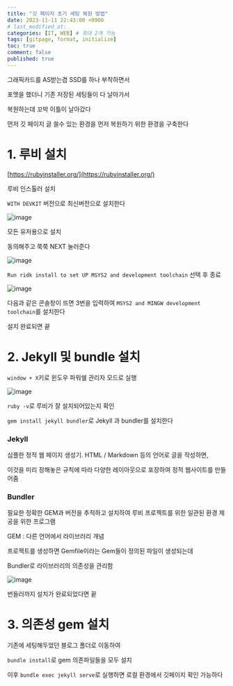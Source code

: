 ```yaml
---
title: "깃 페이지 초기 세팅 복원 방법"
date: 2023-11-11 22:43:00 +0900
# last_modified_at: 
categories: [IT, WEB] # 최대 2개 가능
tags: [gitpage, format, initialize]    
toc: true
comment: false
published: true
---
```


그래픽카드를 AS받는겸 SSD를 하나 부착하면서

포멧을 했더니 기존 저장된 세팅들이 다 날아가서

복원하는데 꼬박 이틀이 날아갔다

먼저 깃 페이지 글 쓸수 있는 환경을 먼저 복원하기 위한 환경을 구축한다

# 1. 루비 설치

[https://rubyinstaller.org/](https://rubyinstaller.org/)

루비 인스톨러 설치

`WITH DEVKIT` 버전으로 최신버전으로 설치한다

![image](https://github.com/jinhg0214/jinhg0214.github.io/assets/70011316/84894345-d71e-45e3-9d25-d29ede9ba66f)

모든 유저용으로 설치 

동의해주고 쭉쭉 NEXT 눌러준다

![image](https://github.com/jinhg0214/jinhg0214.github.io/assets/70011316/ab597e59-fc07-4aba-b20c-c7f297824f22)

`Run ridk install to set UP MSYS2 and development toolchain` 선택 후 종료
 
![image](https://github.com/jinhg0214/jinhg0214.github.io/assets/70011316/6861a8a4-9551-4be9-86a9-7faa0e735a1d)

다음과 같은 콘솔창이 뜨면 3번을 입력하여 `MSYS2 and MINGW development toolchain`를 설치한다

설치 완료되면 끝

# 2. Jekyll 및 bundle 설치 

`window + X`키로 윈도우 파워쉘 관리자 모드로 실행

![image](https://github.com/jinhg0214/jinhg0214.github.io/assets/70011316/ccea4adc-7e5f-4a32-a53a-d85650140e2d)

`ruby -v`로 루비가 잘 설치되어있는지 확인

`gem install jekyll bundler`로 Jekyll 과 bundler를 설치한다

### Jekyll
심플한 정적 웹 페이지 생성기. HTML / Markdown 등의 언어로 글을 작성하면, 

이것을 미리 정해놓은 규칙에 따라 다양한 레이아웃으로 포장하여 정적 웹사이트를 만들어줌

### Bundler
필요한 정확한 GEM과 버전을 추적하고 설치하여 루비 프로젝트를 위한 일관된 환경 제공을 위한 프로그램

GEM : 다른 언어에서 라이브러리 개념

프로젝트를 생성하면 Gemfile이라는 Gem들이 정의된 파일이 생성되는데

Bundler로 라이브러리의 의존성을 관리함

![image](https://github.com/jinhg0214/jinhg0214.github.io/assets/70011316/19893e65-f0b6-4026-bce2-aecd3508c67d)

번들러까지 설치가 완료되었다면 끝

# 3. 의존성 gem 설치

기존에 세팅해두었던 블로그 폴더로 이동하여

`bundle install`로 gem 의존파일들을 모두 설치

이후 `bundle exec jekyll serve`로 실행하면 로컬 환경에서 깃페이지 확인 가능하다